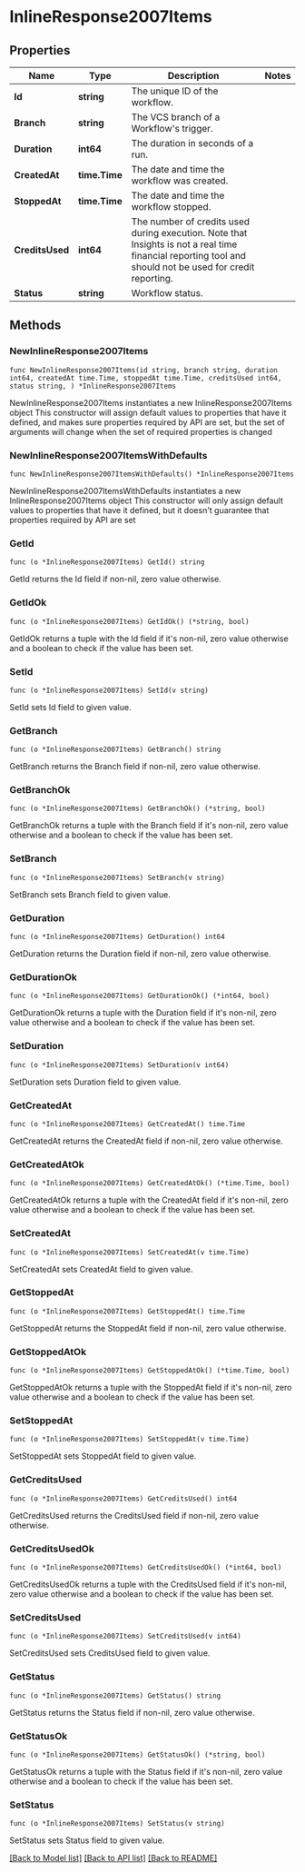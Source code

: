 # InlineResponse2007Items

## Properties

Name | Type | Description | Notes
------------ | ------------- | ------------- | -------------
**Id** | **string** | The unique ID of the workflow. | 
**Branch** | **string** | The VCS branch of a Workflow&#39;s trigger. | 
**Duration** | **int64** | The duration in seconds of a run. | 
**CreatedAt** | **time.Time** | The date and time the workflow was created. | 
**StoppedAt** | **time.Time** | The date and time the workflow stopped. | 
**CreditsUsed** | **int64** | The number of credits used during execution. Note that Insights is not a real time financial reporting tool and should not be used for credit reporting. | 
**Status** | **string** | Workflow status. | 

## Methods

### NewInlineResponse2007Items

`func NewInlineResponse2007Items(id string, branch string, duration int64, createdAt time.Time, stoppedAt time.Time, creditsUsed int64, status string, ) *InlineResponse2007Items`

NewInlineResponse2007Items instantiates a new InlineResponse2007Items object
This constructor will assign default values to properties that have it defined,
and makes sure properties required by API are set, but the set of arguments
will change when the set of required properties is changed

### NewInlineResponse2007ItemsWithDefaults

`func NewInlineResponse2007ItemsWithDefaults() *InlineResponse2007Items`

NewInlineResponse2007ItemsWithDefaults instantiates a new InlineResponse2007Items object
This constructor will only assign default values to properties that have it defined,
but it doesn't guarantee that properties required by API are set

### GetId

`func (o *InlineResponse2007Items) GetId() string`

GetId returns the Id field if non-nil, zero value otherwise.

### GetIdOk

`func (o *InlineResponse2007Items) GetIdOk() (*string, bool)`

GetIdOk returns a tuple with the Id field if it's non-nil, zero value otherwise
and a boolean to check if the value has been set.

### SetId

`func (o *InlineResponse2007Items) SetId(v string)`

SetId sets Id field to given value.


### GetBranch

`func (o *InlineResponse2007Items) GetBranch() string`

GetBranch returns the Branch field if non-nil, zero value otherwise.

### GetBranchOk

`func (o *InlineResponse2007Items) GetBranchOk() (*string, bool)`

GetBranchOk returns a tuple with the Branch field if it's non-nil, zero value otherwise
and a boolean to check if the value has been set.

### SetBranch

`func (o *InlineResponse2007Items) SetBranch(v string)`

SetBranch sets Branch field to given value.


### GetDuration

`func (o *InlineResponse2007Items) GetDuration() int64`

GetDuration returns the Duration field if non-nil, zero value otherwise.

### GetDurationOk

`func (o *InlineResponse2007Items) GetDurationOk() (*int64, bool)`

GetDurationOk returns a tuple with the Duration field if it's non-nil, zero value otherwise
and a boolean to check if the value has been set.

### SetDuration

`func (o *InlineResponse2007Items) SetDuration(v int64)`

SetDuration sets Duration field to given value.


### GetCreatedAt

`func (o *InlineResponse2007Items) GetCreatedAt() time.Time`

GetCreatedAt returns the CreatedAt field if non-nil, zero value otherwise.

### GetCreatedAtOk

`func (o *InlineResponse2007Items) GetCreatedAtOk() (*time.Time, bool)`

GetCreatedAtOk returns a tuple with the CreatedAt field if it's non-nil, zero value otherwise
and a boolean to check if the value has been set.

### SetCreatedAt

`func (o *InlineResponse2007Items) SetCreatedAt(v time.Time)`

SetCreatedAt sets CreatedAt field to given value.


### GetStoppedAt

`func (o *InlineResponse2007Items) GetStoppedAt() time.Time`

GetStoppedAt returns the StoppedAt field if non-nil, zero value otherwise.

### GetStoppedAtOk

`func (o *InlineResponse2007Items) GetStoppedAtOk() (*time.Time, bool)`

GetStoppedAtOk returns a tuple with the StoppedAt field if it's non-nil, zero value otherwise
and a boolean to check if the value has been set.

### SetStoppedAt

`func (o *InlineResponse2007Items) SetStoppedAt(v time.Time)`

SetStoppedAt sets StoppedAt field to given value.


### GetCreditsUsed

`func (o *InlineResponse2007Items) GetCreditsUsed() int64`

GetCreditsUsed returns the CreditsUsed field if non-nil, zero value otherwise.

### GetCreditsUsedOk

`func (o *InlineResponse2007Items) GetCreditsUsedOk() (*int64, bool)`

GetCreditsUsedOk returns a tuple with the CreditsUsed field if it's non-nil, zero value otherwise
and a boolean to check if the value has been set.

### SetCreditsUsed

`func (o *InlineResponse2007Items) SetCreditsUsed(v int64)`

SetCreditsUsed sets CreditsUsed field to given value.


### GetStatus

`func (o *InlineResponse2007Items) GetStatus() string`

GetStatus returns the Status field if non-nil, zero value otherwise.

### GetStatusOk

`func (o *InlineResponse2007Items) GetStatusOk() (*string, bool)`

GetStatusOk returns a tuple with the Status field if it's non-nil, zero value otherwise
and a boolean to check if the value has been set.

### SetStatus

`func (o *InlineResponse2007Items) SetStatus(v string)`

SetStatus sets Status field to given value.



[[Back to Model list]](../README.md#documentation-for-models) [[Back to API list]](../README.md#documentation-for-api-endpoints) [[Back to README]](../README.md)


